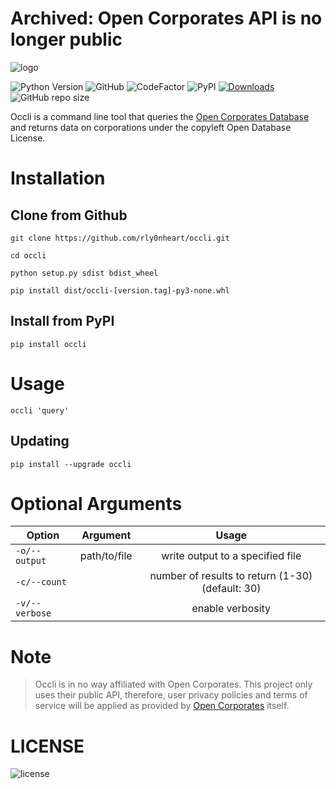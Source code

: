 # Archived: Open Corporates API is no longer public

![logo](https://user-images.githubusercontent.com/74001397/176042400-fe48a5ca-d6fd-4aa6-b6ea-0b9fabee9262.png)

![Python Version](https://img.shields.io/badge/python-3.x-blue?style=flat&logo=python)
![GitHub](https://img.shields.io/github/license/rly0nheart/occli?style=flat)
![CodeFactor](https://www.codefactor.io/repository/github/rly0nheart/occli/badge)
![PyPI](https://img.shields.io/pypi/v/occli?style=flat&logo=pypi)
[![Downloads](https://static.pepy.tech/personalized-badge/occli?period=total&units=none&left_color=grey&right_color=yellowgreen&left_text=downloads)](https://pepy.tech/project/occli)
![GitHub repo size](https://img.shields.io/github/repo-size/rly0nheart/occli?style=flat&logo=github)

Occli is a command line tool that queries the [Open Corporates Database](https://opencorporates.com) and returns data on corporations under the copyleft Open Database License.

# Installation
## Clone from Github
```
git clone https://github.com/rly0nheart/occli.git
```

```
cd occli
```

```
python setup.py sdist bdist_wheel
```

```
pip install dist/occli-[version.tag]-py3-none.whl
```

## Install from PyPI
```
pip install occli
```

# Usage
```
occli 'query'
```
## Updating
```
pip install --upgrade occli
```

# Optional Arguments
| Option         | Argument | Usage|
| ------------- |:----------------------:|:---------:|
| ``-o/--output``      |   path/to/file |  write output to a specified file  |
| ``-c/--count``  |    |  number of results to return (1-30) (default: 30) |
| ``-v/--verbose``  |    |  enable verbosity |

# Note
> Occli is in no way affiliated with Open Corporates. This project only uses their public API, therefore, user privacy policies and terms of service will be applied as provided by [Open Corporates](https://opencorporates.com/legal/user_privacy_policy) itself.

# LICENSE
![license](https://user-images.githubusercontent.com/74001397/137917929-2f2cdb0c-4d1d-4e4b-9f0d-e01589e027b5.png)
